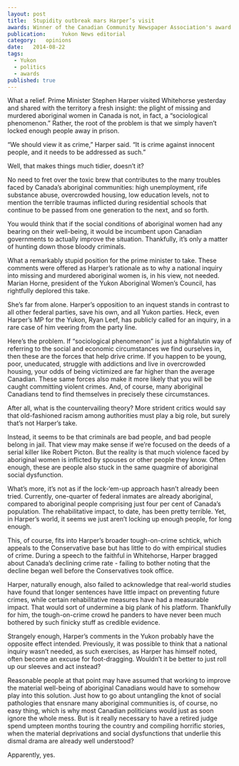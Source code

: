 ```yaml
---
layout:	post
title:	Stupidity outbreak mars Harper’s visit
awards: Winner of the Canadian Community Newspaper Association's award for best national editorial
publication:     Yukon News editorial
category:	opinions
date:	2014-08-22
tags: 
  - Yukon
  - politics
  - awards
published: true
---
```


What a relief. Prime Minister Stephen Harper visited Whitehorse yesterday and shared with the territory a fresh insight: the plight of missing and murdered aboriginal women in Canada is not, in fact, a “sociological phenomenon.” Rather, the root of the problem is that we simply haven’t locked enough people away in prison.<!-- BREAK -->

“We should view it as crime,” Harper said. “It is crime against innocent people, and it needs to be addressed as such.”

Well, that makes things much tidier, doesn’t it?

No need to fret over the toxic brew that contributes to the many troubles faced by Canada’s aboriginal communities: high unemployment, rife substance abuse, overcrowded housing, low education levels, not to mention the terrible traumas inflicted during residential schools that continue to be passed from one generation to the next, and so forth.

You would think that if the social conditions of aboriginal women had any bearing on their well-being, it would be incumbent upon Canadian governments to actually improve the situation. Thankfully, it’s only a matter of hunting down those bloody criminals.

What a remarkably stupid position for the prime minister to take. These comments were offered as Harper’s rationale as to why a national inquiry into missing and murdered aboriginal women is, in his view, not needed. Marian Horne, president of the Yukon Aboriginal Women’s Council, has rightfully deplored this take.

She’s far from alone. Harper’s opposition to an inquest stands in contrast to all other federal parties, save his own, and all Yukon parties. Heck, even Harper’s MP for the Yukon, Ryan Leef, has publicly called for an inquiry, in a rare case of him veering from the party line.

Here’s the problem. If “sociological phenomenon” is just a highfalutin way of referring to the social and economic circumstances we find ourselves in, then these are the forces that help drive crime. If you happen to be young, poor, uneducated, struggle with addictions and live in overcrowded housing, your odds of being victimized are far higher than the average Canadian. These same forces also make it more likely that you will be caught committing violent crimes. And, of course, many aboriginal Canadians tend to find themselves in precisely these circumstances.

After all, what is the countervailing theory? More strident critics would say that old-fashioned racism among authorities must play a big role, but surely that’s not Harper’s take.

Instead, it seems to be that criminals are bad people, and bad people belong in jail. That view may make sense if we’re focused on the deeds of a serial killer like Robert Picton. But the reality is that much violence faced by aboriginal women is inflicted by spouses or other people they know. Often enough, these are people also stuck in the same quagmire of aboriginal social dysfunction.

What’s more, it’s not as if the lock-‘em-up approach hasn’t already been tried. Currently, one-quarter of federal inmates are already aboriginal, compared to aboriginal people comprising just four per cent of Canada’s population. The rehabilitative impact, to date, has been pretty terrible. Yet, in Harper’s world, it seems we just aren’t locking up enough people, for long enough.

This, of course, fits into Harper’s broader tough-on-crime schtick, which appeals to the Conservative base but has little to do with empirical studies of crime. During a speech to the faithful in Whitehorse, Harper bragged about Canada’s declining crime rate - failing to bother noting that the decline began well before the Conservatives took office.

Harper, naturally enough, also failed to acknowledge that real-world studies have found that longer sentences have little impact on preventing future crimes, while certain rehabilitative measures have had a measurable impact. That would sort of undermine a big plank of his platform. Thankfully for him, the tough-on-crime crowd he panders to have never been much bothered by such finicky stuff as credible evidence.

Strangely enough, Harper’s comments in the Yukon probably have the opposite effect intended. Previously, it was possible to think that a national inquiry wasn’t needed, as such exercises, as Harper has himself noted, often become an excuse for foot-dragging. Wouldn’t it be better to just roll up our sleeves and act instead?

Reasonable people at that point may have assumed that working to improve the material well-being of aboriginal Canadians would have to somehow play into this solution. Just how to go about untangling the knot of social pathologies that ensnare many aboriginal communities is, of course, no easy thing, which is why most Canadian politicians would just as soon ignore the whole mess. But is it really necessary to have a retired judge spend umpteen months touring the country and compiling horrific stories, when the material deprivations and social dysfunctions that underlie this dismal drama are already well understood?

Apparently, yes.
